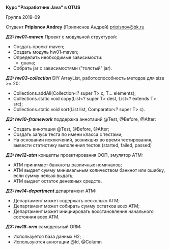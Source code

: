 **Курс "Разработчик Java" в OTUS**
 
 Группа 2019-09
 
 Студент
**Pripisnov Andrey** (Приписнов Андрей)
pripisnov@bk.ru

***ДЗ: hw01-maven*** Проект с модульной структурой:

 - Создать проект maven;
 - Создать модуль hw01-maven;
 - Определить необходимые зависимости:
    - guava;
 - Собрать jar с зависимостями ("толстый" jar).
 
 ***ДЗ: hw03-collection*** DIY ArrayList, работоспособность методов для size >= 20:
 
 - Collections.addAll(Collection<? super T> c, T... elements);
 - Collections.static <T> void copy(List<? super T> dest, List<? extends T> src);
 - Collections.static <T> void sort(List<T> list, Comparator<? super T> c).
 
 ***ДЗ: hw10-framework*** поддержка аннотаций @Test, @Before, @After:
 - Создать аннотации  @Test, @Before, @After;
 - Создать запуск теста по имени класса с тестами;
 - На основании исключений, возникших во время тестирования, вывести статистику выполенния тестов (started, failed, passed)
 
 ***ДЗ: hw12-atm*** концепты проектирования ООП, эмулятор АТМ:
 - АТМ принимает банкноты различных номиналов;
 - АТМ выдает сумму минимальным количеством банкнот или ошибку, если сумму нельзя выдать;
 - АТМ выдает остаток денежных средств.
 
 ***ДЗ: hw14-department*** департамент АТМ:
 - Департамент может содержать несколько АТМ;
 - Департамент может собирать сумму остатков всех АТМ;
 - Департамент может инициировать восстановление начального состояния всех АТМ.
 
 ***ДЗ: hw18-orm*** самодельный ORM:
 - Используется база данных H2;
 - Используются аннотации @Id, @Column 